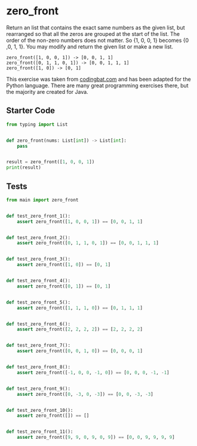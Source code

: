 # zero_front





Return an list that contains the exact same numbers as the given list, but rearranged so that all the zeros are grouped at the start of the list. The order of the non-zero numbers does not matter. So {1, 0, 0, 1} becomes {0 ,0, 1, 1}. You may modify and return the given list or make a new list.

```
zero_front([1, 0, 0, 1]) -> [0, 0, 1, 1]
zero_front([0, 1, 1, 0, 1]) -> [0, 0, 1, 1, 1]
zero_front([1, 0]) -> [0, 1]
```

This exercise was taken from [codingbat.com](https://codingbat.com/prob/p193753) and has been adapted for the Python language. There are many great programming exercises there, but the majority are created for Java.

## Starter Code
```python
from typing import List


def zero_front(nums: List[int]) -> List[int]:
    pass


result = zero_front([1, 0, 0, 1])
print(result)
```

## Tests
```python
from main import zero_front


def test_zero_front_1():
    assert zero_front([1, 0, 0, 1]) == [0, 0, 1, 1]


def test_zero_front_2():
    assert zero_front([0, 1, 1, 0, 1]) == [0, 0, 1, 1, 1]


def test_zero_front_3():
    assert zero_front([1, 0]) == [0, 1]


def test_zero_front_4():
    assert zero_front([0, 1]) == [0, 1]


def test_zero_front_5():
    assert zero_front([1, 1, 1, 0]) == [0, 1, 1, 1]


def test_zero_front_6():
    assert zero_front([2, 2, 2, 2]) == [2, 2, 2, 2]


def test_zero_front_7():
    assert zero_front([0, 0, 1, 0]) == [0, 0, 0, 1]


def test_zero_front_8():
    assert zero_front([-1, 0, 0, -1, 0]) == [0, 0, 0, -1, -1]


def test_zero_front_9():
    assert zero_front([0, -3, 0, -3]) == [0, 0, -3, -3]


def test_zero_front_10():
    assert zero_front([]) == []


def test_zero_front_11():
    assert zero_front([9, 9, 0, 9, 0, 9]) == [0, 0, 9, 9, 9, 9]
```
